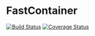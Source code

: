 # FastContainer
[![Build Status](https://travis-ci.org/borodulin/FastContainer.svg?branch=master)](https://travis-ci.org/borodulin/FastContainer)
[![Coverage Status](https://coveralls.io/repos/github/borodulin/FastContainer/badge.svg?branch=master)](https://coveralls.io/github/borodulin/FastContainer?branch=master)
